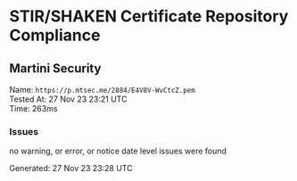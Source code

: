 # STIR/SHAKEN Certificate Repository Compliance

## Martini Security

Name: `https://p.mtsec.me/2884/E4V8V-WvCtcZ.pem`\
Tested At: 27 Nov 23 23:21 UTC\
Time: 263ms

### Issues

no warning, or error, or notice date level issues were found

Generated: 27 Nov 23 23:28 UTC